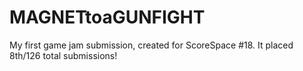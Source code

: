 # MAGNETtoaGUNFIGHT
My first game jam submission, created for ScoreSpace #18. It placed 8th/126 total submissions!
